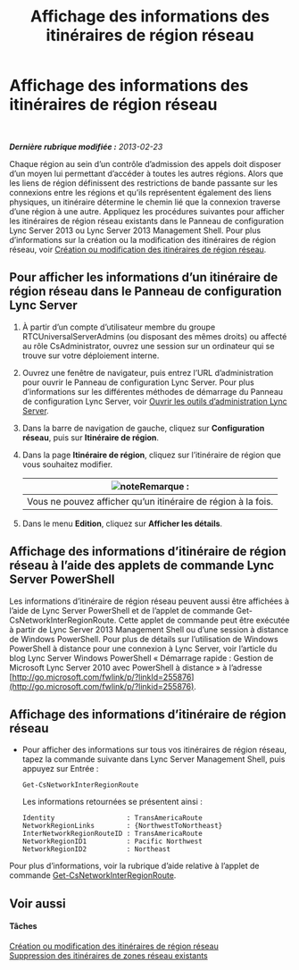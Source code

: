 ﻿---
title: Affichage des informations des itinéraires de région réseau
TOCTitle: Affichage des informations des itinéraires de région réseau
ms:assetid: 34dd9fa3-e695-4680-b244-3019298b5009
ms:mtpsurl: https://technet.microsoft.com/fr-fr/library/JJ688021(v=OCS.15)
ms:contentKeyID: 49891304
ms.date: 05/20/2016
mtps_version: v=OCS.15
ms.translationtype: HT
---

# Affichage des informations des itinéraires de région réseau

 

_**Dernière rubrique modifiée :** 2013-02-23_

Chaque région au sein d’un contrôle d’admission des appels doit disposer d’un moyen lui permettant d’accéder à toutes les autres régions. Alors que les liens de région définissent des restrictions de bande passante sur les connexions entre les régions et qu’ils représentent également des liens physiques, un itinéraire détermine le chemin lié que la connexion traverse d’une région à une autre. Appliquez les procédures suivantes pour afficher les itinéraires de région réseau existants dans le Panneau de configuration Lync Server 2013 ou Lync Server 2013 Management Shell. Pour plus d’informations sur la création ou la modification des itinéraires de région réseau, voir [Création ou modification des itinéraires de région réseau](lync-server-2013-creating-or-modifying-network-region-routes.md).

## Pour afficher les informations d’un itinéraire de région réseau dans le Panneau de configuration Lync Server

1.  À partir d’un compte d’utilisateur membre du groupe RTCUniversalServerAdmins (ou disposant des mêmes droits) ou affecté au rôle CsAdministrator, ouvrez une session sur un ordinateur qui se trouve sur votre déploiement interne.

2.  Ouvrez une fenêtre de navigateur, puis entrez l’URL d’administration pour ouvrir le Panneau de configuration Lync Server. Pour plus d’informations sur les différentes méthodes de démarrage du Panneau de configuration Lync Server, voir [Ouvrir les outils d’administration Lync Server](lync-server-2013-open-lync-server-administrative-tools.md).

3.  Dans la barre de navigation de gauche, cliquez sur **Configuration réseau**, puis sur **Itinéraire de région**.

4.  Dans la page **Itinéraire de région**, cliquez sur l’itinéraire de région que vous souhaitez modifier.
    
    <table>
    <thead>
    <tr class="header">
    <th><img src="images/Gg398920.note(OCS.15).gif" title="note" alt="note" />Remarque :</th>
    </tr>
    </thead>
    <tbody>
    <tr class="odd">
    <td>Vous ne pouvez afficher qu’un itinéraire de région à la fois.</td>
    </tr>
    </tbody>
    </table>


5.  Dans le menu **Edition**, cliquez sur **Afficher les détails**.

## Affichage des informations d’itinéraire de région réseau à l’aide des applets de commande Lync Server PowerShell

Les informations d’itinéraire de région réseau peuvent aussi être affichées à l’aide de Lync Server PowerShell et de l’applet de commande Get-CsNetworkInterRegionRoute. Cette applet de commande peut être exécutée à partir de Lync Server 2013 Management Shell ou d’une session à distance de Windows PowerShell. Pour plus de détails sur l’utilisation de Windows PowerShell à distance pour une connexion à Lync Server, voir l’article du blog Lync Server Windows PowerShell « Démarrage rapide : Gestion de Microsoft Lync Server 2010 avec PowerShell à distance » à l’adresse [http://go.microsoft.com/fwlink/p/?linkId=255876](http://go.microsoft.com/fwlink/p/?linkid=255876).

## Affichage des informations d’itinéraire de région réseau

  - Pour afficher des informations sur tous vos itinéraires de région réseau, tapez la commande suivante dans Lync Server Management Shell, puis appuyez sur Entrée :
    
        Get-CsNetworkInterRegionRoute
    
    Les informations retournées se présentent ainsi :
    
        Identity                  : TransAmericaRoute
        NetworkRegionLinks        : {NorthwestToNortheast}
        InterNetworkRegionRouteID : TransAmericaRoute
        NetworkRegionID1          : Pacific Northwest
        NetworkRegionID2          : Northeast

Pour plus d’informations, voir la rubrique d’aide relative à l’applet de commande [Get-CsNetworkInterRegionRoute](https://docs.microsoft.com/en-us/powershell/module/skype/Get-CsNetworkInterRegionRoute).

## Voir aussi

#### Tâches

[Création ou modification des itinéraires de région réseau](lync-server-2013-creating-or-modifying-network-region-routes.md)  
[Suppression des itinéraires de zones réseau existants](lync-server-2013-deleting-existing-network-region-routes.md)

